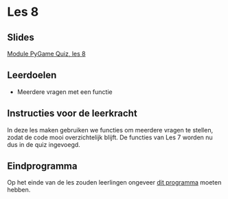 # Les 8

## Slides

[Module PyGame Quiz, les 8](https://slides.com/felienne/python-klas-2-module-1-les-8)

## Leerdoelen

* Meerdere vragen met een functie 

## Instructies voor de leerkracht

In deze les maken gebruiken we functies om meerdere vragen te stellen, zodat de code mooi overzichtelijk blijft. De functies van Les 7 worden nu dus in de quiz ingevoegd.

## Eindprogramma

Op het einde van de les zouden leerlingen ongeveer [dit programma](https://repl.it/@mevrHermans/Pidk-M4-L8a-Einde) moeten hebben.


